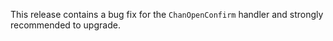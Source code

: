This release contains a bug fix for the `ChanOpenConfirm` handler and strongly recommended to upgrade.